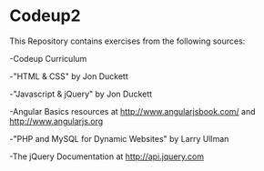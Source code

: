 # Codeup2

This Repository contains exercises from the following sources:

-Codeup Curriculum

-"HTML & CSS" by Jon Duckett

-"Javascript & jQuery" by Jon Duckett

-Angular Basics resources at http://www.angularjsbook.com/ and http://www.angularjs.org

-"PHP and MySQL for Dynamic Websites" by Larry Ullman

-The jQuery Documentation at http://api.jquery.com
